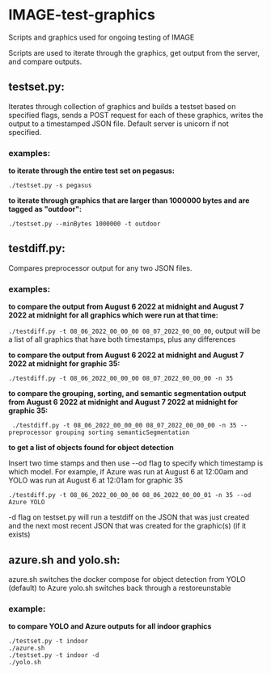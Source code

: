 # IMAGE-test-graphics
Scripts and graphics used for ongoing testing of IMAGE

Scripts are used to iterate through the graphics, get output from the server, and compare outputs.

## testset.py:
Iterates through collection of graphics and builds a testset based on specified flags, sends a POST request for each of these graphics, writes the output to a timestamped JSON file. Default server is unicorn if not specified.

### examples:

**to iterate through the entire test set on pegasus:**

` ./testset.py -s pegasus `

**to iterate through graphics that are larger than 1000000 bytes and are tagged as "outdoor":**

` ./testset.py --minBytes 1000000 -t outdoor `

## testdiff.py:
Compares preprocessor output for any two JSON files.

### examples:

**to compare the output from August 6 2022 at midnight and August 7 2022 at midnight for all graphics which were run at that time:**

` ./testdiff.py -t 08_06_2022_00_00_00 08_07_2022_00_00_00 `, output will be a list of all graphics that have both timestamps, plus any differences

**to compare the output from August 6 2022 at midnight and August 7 2022 at midnight for graphic 35:**

` ./testdiff.py -t 08_06_2022_00_00_00 08_07_2022_00_00_00 -n 35 `


**to compare the grouping, sorting, and semantic segmentation output from August 6 2022 at midnight and August 7 2022 at midnight for graphic 35:**

` ./testdiff.py -t 08_06_2022_00_00_00 08_07_2022_00_00_00 -n 35 --preprocessor grouping sorting semanticSegmentation`

**to get a list of objects found for object detection**

Insert two time stamps and then use --od flag to specify which timestamp is which model. For example, if Azure was run at August 6 at 12:00am and YOLO was run at August 6 at 12:01am for graphic 35

`./testdiff.py -t 08_06_2022_00_00_00 08_06_2022_00_00_01 -n 35 --od Azure YOLO`

-d flag on testset.py will run a testdiff on the JSON that was just created and the next most recent JSON that was created for the graphic(s) (if it exists)

## azure.sh and yolo.sh:

azure.sh switches the docker compose for object detection from YOLO (default) to Azure
yolo.sh switches back through a restoreunstable

### example:

**to compare YOLO and Azure outputs for all indoor graphics**

```
./testset.py -t indoor
./azure.sh
./testset.py -t indoor -d
./yolo.sh
```




